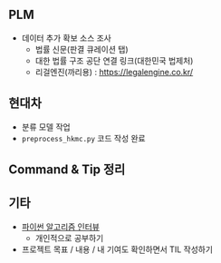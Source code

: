 ## PLM

- 데이터 추가 확보 소스 조사
  - 법률 신문(판결 큐레이션 탭)
  - 대한 법률 구조 공단 연결 링크(대한민국 법제처)
  - 리걸엔진(까리용) : https://legalengine.co.kr/



## 현대차

- 분류 모델 작업
- `preprocess_hkmc.py` 코드 작성 완료



## Command & Tip 정리




## 기타

- [파이썬 알고리즘 인터뷰](https://github.com/onlybooks/algorithm-interview)
  - 개인적으로 공부하기
- 프로젝트 목표 / 내용 / 내 기여도 확인하면서 TIL 작성하기
